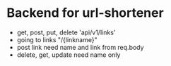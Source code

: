 # Backend for url-shortener

- get, post, put, delete 'api/v1/links'
- going to links "/{linkname}"
- post link need name and link from req.body
- delete, get, update need name only
